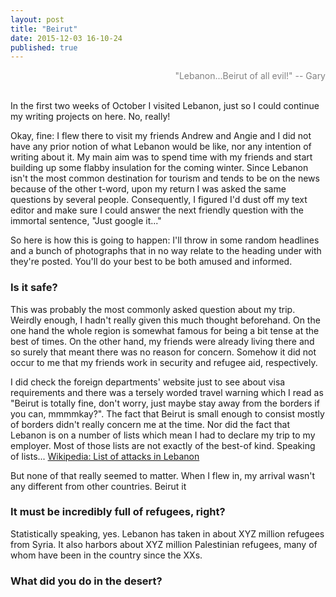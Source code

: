 ```yaml
---
layout: post
title: "Beirut"
date: 2015-12-03 16-10-24
published: true
---
```


<div align="right" style="color:gray">
"Lebanon...Beirut of all evil!"
-- Gary
</div> <br>

In the first two weeks of October I visited Lebanon, just so I could continue my writing projects on here. No, really!

Okay, fine: I flew there to visit my friends Andrew and Angie and I did not have any prior notion of what Lebanon would be like, nor any intention of writing about it. My main aim was to spend time with my friends and start building up some flabby insulation for the coming winter. Since Lebanon isn't the most common destination for tourism and tends to be on the news because of the other t-word, upon my return I was asked the same questions by several people. Consequently, I figured I'd dust off my text editor and make sure I could answer the next friendly question with the immortal sentence, "Just google it..."

So here is how this is going to happen: I'll throw in some random headlines and a bunch of photographs that in no way relate to the heading under with they're posted. You'll do your best to be both amused and informed.


###  Is it safe?

This was probably the most commonly asked question about my trip. Weirdly enough, I hadn't really given this much thought beforehand. On the one hand the whole region is somewhat famous for being a bit tense at the best of times. On the other hand, my friends were already living there and so surely that meant there was no reason for concern. Somehow it did not occur to me that my friends work in security and refugee aid, respectively.

I did check the foreign departments' website just to see about visa requirements and there was a tersely worded travel warning which I read as "Beirut is totally fine, don't worry, just maybe stay away from the borders if you can, mmmmkay?". The fact that Beirut is small enough to consist mostly of borders didn't really concern me at the time. Nor did the fact that Lebanon is on a number of lists which mean I had to declare my trip to my employer. Most of those lists are not exactly of the best-of kind. Speaking of lists... [Wikipedia: List of attacks in Lebanon](https://en.wikipedia.org/wiki/List_of_attacks_in_Lebanon)

But none of that really seemed to matter. When I flew in, my arrival wasn't any different from other countries. Beirut it 



###  It must be incredibly full of refugees, right?
Statistically speaking, yes. Lebanon has taken in about XYZ million refugees from Syria. It also harbors about XYZ million Palestinian refugees, many of whom have been in the country since the XXs.

###  What did you do in the desert?



